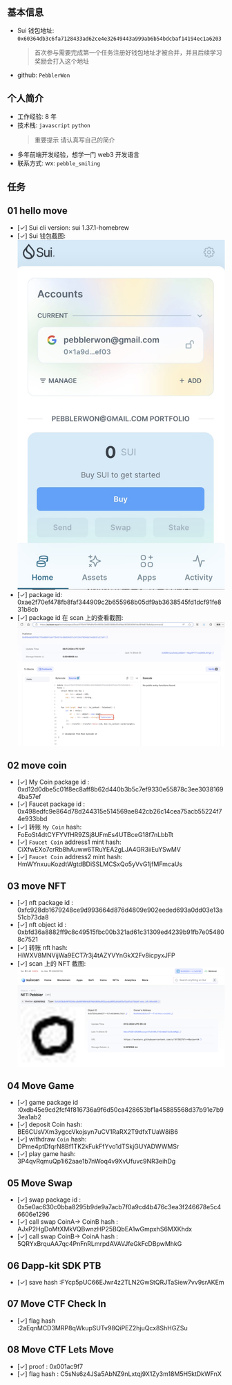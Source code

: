## 基本信息

- Sui 钱包地址: `0x60364db3c6fa7128433ad62ce4e32649443a999ab6b54bdcbaf14194ec1a6203`
  > 首次参与需要完成第一个任务注册好钱包地址才被合并，并且后续学习奖励会打入这个地址
- github: `PebblerWon`

## 个人简介

- 工作经验: 8 年
- 技术栈: `javascript` `python`
  > 重要提示 请认真写自己的简介
- 多年前端开发经验，想学一门 web3 开发语言
- 联系方式: wx: `pebble_smiling`

## 任务

## 01 hello move

- [✓] Sui cli version: sui 1.37.1-homebrew
- [✓] Sui 钱包截图: ![Sui钱包截图](./images/qb.jpg)
- [✓] package id: 0xae2f70ef478fb8faf344909c2b655968b05df9ab3638545fd1dcf91fe831b8cb
- [✓] package id 在 scan 上的查看截图:![Scan截图](./images/a.jpg)

## 02 move coin

- [✓] My Coin package id : 0xd12d0dbe5c01f8ec8aff8b62d440b3b5c7ef9330e55878c3ee30381694ba57ef
- [✓] Faucet package id : 0x498edfc9e864d78d244315e514569ae842cb26c14cea75acb55224f74e933bbd
- [✓] 转账 `My Coin` hash: FoEoSt4dtCYFYVfHR9ZSj8UFmEs4UTBceG18f7nLbbTt
- [✓] `Faucet Coin` address1 mint hash: CiXfwEXo7crRb8hAuww6TRuYEA2gLJA4GR3iiEuYSwMV
- [✓] `Faucet Coin` address2 mint hash: HmWYnxuuKozdtWgtdBDiSSLMCSxQo5yVvG1jfMFmcaUs

## 03 move NFT

- [✓] nft package id : 0xfc928db1679248ce9d993664d876d4809e902eeded693a0dd03e13a51cb73da8
- [✓] nft object id : 0xbfd36a8882ff9c8c49515fbc00b321ad61c31309ed4239b91fb7e054808c7521
- [✓] 转账 nft hash: HiWXV8MNVijWa9ECT7r3j4tAZYVYnGkX2Fv8icpyxJFP
- [✓] scan 上的 NFT 截图:![Scan截图](./images/task3.png)

## 04 Move Game

- [✓] game package id :0xdb45e9cd2fcf4f816736a9f6d50ca428653bf1a45885568d37b91e7b93ea1ab2
- [✓] deposit Coin hash: BE6CUsVXm3ygccVkojsyn7uCV1RaRX2T9dfxTUaW8iB6
- [✓] withdraw `Coin` hash: DPme4ptDfqrN8Bf1TK2kFukFfYvo1dTSkjGUYADWWMSr
- [✓] play game hash: 3P4qvRqmuQp1i62aae1b7nWoq4v9XvUfuvc9NR3eihDg

## 05 Move Swap

- [✓] swap package id : 0x5e0ac630c0bba8295b9de9a7acb7f0a9cd4b476c3ea3f246678e5c46606e1296
- [✓] call swap CoinA-> CoinB hash : AJxP2HgDoMtXMkVQBwnzHP25BQbEA1wGmpxhS6MXKhdx
- [✓] call swap CoinB-> CoinA hash : 5QRYxBrquAA7qc4PnFnRLmrpdAVAVJfeGkFcDBpwMhkG

## 06 Dapp-kit SDK PTB

- [✓] save hash :FYcp5pUC66EJwr4z2TLN2GwStQRJTaSiew7vv9srAKEm

## 07 Move CTF Check In

- [✓] flag hash :2aEqnMCD3MRP8qWkupSUTv98QiPEZ2hjuQcx8ShHGZSu

## 08 Move CTF Lets Move

- [✓] proof : 0x001ac9f7
- [✓] flag hash : C5sNs6z4JSa5AbNZ9nLxtqj9X1Zy3m18M5H5ktDkWFnX

